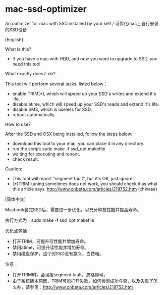 mac-ssd-optimizer
=================

An optimizer for mac with SSD installed by your self / 可优化mac上自行安装的SSD设备


[English]

What is this?

 - If you have a mac with HDD, and now you want to upgrade to SSD, you need this tool.


What exactly does it do?

This tool will perform several tasks, listed below：

 - enable TRIM(*), which will speed up your SSD's writes and extend it's life.
 - disable atime, which will speed up your SSD's reads and extend it's life.
 - disable SMS, which is useless for SSD.
 - reboot automatically.
 

How to use?

After the SSD and OSX being installed, follow the steps below:

 - download this tool to your mac, you can place it in any directory.
 - run the script: sudo make -f ssd_opt.makefile
 - waiting for executing and reboot.
 - check result.


Caution:

 - This tool will report "segment fault", but it's OK, just ignore.
 - (*)TRIM-tuning sometimes does not work, you should check it as what this article says: http://www.cnbeta.com/articles/219752.htm (chinese)


[简体中文]

Macbook装完SSD后，需要进一步优化，以充分释放性能并提高寿命。

执行方式为：sudo make -f ssd_opt.makefile

优化点包括：
- 打开TRIM，可提升写性能并增加寿命。
-	禁用atime，可提升读性能并增加寿命。
-	禁用磁盘保护，这个对SSD没有意义，白费电。

注意：
 - 打开TRIM时，会误报segment fault，忽略即可。
 - 由于系统版本原因，TRIM可能打开失败，如何检测成功与否，以及失败了怎么办，请参见：http://www.cnbeta.com/articles/219752.htm
